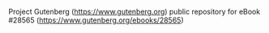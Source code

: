 Project Gutenberg (https://www.gutenberg.org) public repository for eBook #28565 (https://www.gutenberg.org/ebooks/28565)
